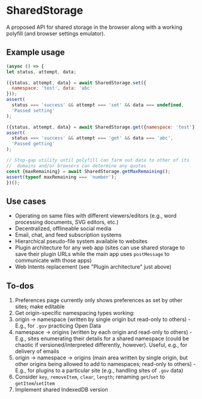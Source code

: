 # SharedStorage

A proposed API for shared storage in the browser along with a working
polyfill (and browser settings emulator).

## Example usage

```js
(async () => {
let status, attempt, data;

({status, attempt, data} = await SharedStorage.set({
  namespace: 'test', data: 'abc'
}));
assert(
  status === 'success' && attempt === 'set' && data === undefined,
  'Passed setting'
);

({status, attempt, data} = await SharedStorage.get({namespace: 'test'}));
assert(
  status === 'success' && attempt === 'get' && data === 'abc',
  'Passed getting'
);

// Stop-gap utility until polyfill can farm out data to other of its
//  domains and/or browsers can determine any quotas
const {maxRemaining} = await SharedStorage.getMaxRemaining();
assert(typeof maxRemaining === 'number');
})();
```

## Use cases

- Operating on same files with different viewers/editors (e.g., word
  processing documents, SVG editors, etc.)
- Decentralized, offlineable social media
- Email, chat, and feed subscription systems
- Hierarchical pseudo-file system available to websites
- Plugin architecture for any web app (sites can use shared storage to save their
    plugin URLs while the main app uses `postMessage` to communicate with
    those apps)
- Web Intents replacement (see "Plugin architecture" just above)

## To-dos

1. Preferences page currently only shows preferences as set by other sites;
    make editable
1. Get origin-specific namespacing types working:
  1. origin -> namespace (written by single origin but read-only to others) -
    E.g., for `.gov` practicing Open Data
  1. namespace -> origins (written by each origin and read-only to others) -
    E.g., sites enumerating their details for a shared namespace (could be
    chaotic if versioned/interpreted differently, however). Useful, e.g., for
    delivery of emails
  1. origin -> namespace -> origins (main area written by single origin, but
    other origins being allowed to add to namespaces; read-only to others) -
    E.g., for plugins to a particular site (e.g., handling sites of `.gov`
    data)
1. Consider `key`, `removeItem`, `clear`, `length`; renaming
  `get`/`set` to `getItem`/`setItem`
1. Implement shared IndexedDB version
